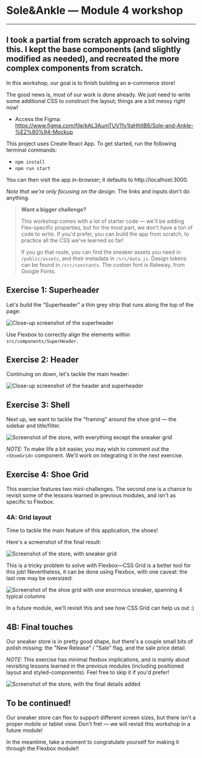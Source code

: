 # Sole&Ankle — Module 4 workshop
---
**I took a partial from scratch approach to solving this. I kept the base components (and slightly modified as needed), and recreated the more complex components from scratch.**
---
In this workshop, our goal is to finish building an e-commerce store!

The good news is, most of our work is done already. We just need to write some additional CSS to construct the layout; things are a bit messy right now!

- Access the Figma: https://www.figma.com/file/kAL3AumTUV11y1IqHhltB6/Sole-and-Ankle-%E2%80%94-Mockup

This project uses Create React App. To get started, run the following terminal commands:

- `npm install`
- `npm run start`

You can then visit the app in-browser; it defaults to http://localhost:3000.

_Note that we're only focusing on the design._ The links and inputs don't do anything.

> **Want a bigger challenge?**
>
> This workshop comes with a lot of starter code — we'll be adding
> Flex-specific properties, but for the most part, we don't have a
> ton of code to write. If you'd prefer, you can build the app from
> scratch, to practice all the CSS we've learned so far!
>
> If you go that route, you can find the sneaker assets you need in
> `/public/assets`, and their metadata in `/src/data.js`. Design
> tokens can be found in `/src/constants`. The custom font is
> Raleway, from Google Fonts.

## Exercise 1: Superheader

Let's build the “Superheader” a thin grey strip that runs along the top of the page:

![Close-up screenshot of the superheader](./docs/exercise-1-solution.png)

Use Flexbox to correctly align the elements within `src/components/SuperHeader`.

## Exercise 2: Header

Continuing on down, let's tackle the main header:

![Close-up screenshot of the header and superheader](./docs/exercise-2-solution.png)

## Exercise 3: Shell

Next up, we want to tackle the "framing" around the shoe grid — the sidebar and title/filter.

![Screenshot of the store, with everything except the sneaker grid](./docs/exercise-3-solution.png)

_NOTE:_ To make life a bit easier, you may wish to comment out the `<ShoeGrid>` component. We'll work on integrating it in the next exercise.

## Exercise 4: Shoe Grid

This exercise features two mini-challenges. The second one is a chance to revisit some of the lessons learned in previous modules, and isn't as specific to Flexbox.

### 4A: Grid layout

Time to tackle the main feature of this application, the shoes!

Here's a screenshot of the final result:

![Screenshot of the store, with sneaker grid](./docs/exercise-4a-solution.png)

This is a tricky problem to solve with Flexbox—CSS Grid is a better tool for this job! Nevertheless, it can be done using Flexbox, with one caveat: the last row may be oversized:

![Screenshot of the shoe grid with one enormous sneaker, spanning 4 typical columns](./docs/giant-sneaker.png)

In a future module, we'll revisit this and see how CSS Grid can help us out :)

## 4B: Final touches

Our sneaker store is in pretty good shape, but there's a couple small bits of polish missing: the "New Release" / "Sale" flag, and the sale price detail.

_NOTE:_ This exercise has minimal flexbox implications, and is mainly about revisiting lessons learned in the previous modules (including positioned layout and styled-components). Feel free to skip it if you'd prefer!

![Screenshot of the store, with the final details added](./docs/exercise-4b-solution.png)

## To be continued!

Our sneaker store can flex to support different screen sizes, but there isn't a proper mobile or tablet view. Don't fret — we will revisit this workshop in a future module!

In the meantime, take a moment to congratulate yourself for making it through the Flexbox module!!
